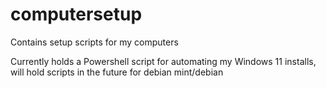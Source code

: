 # computersetup
Contains setup scripts for my computers

Currently holds a Powershell script for automating my Windows 11 installs, will hold scripts in the future for debian mint/debian
